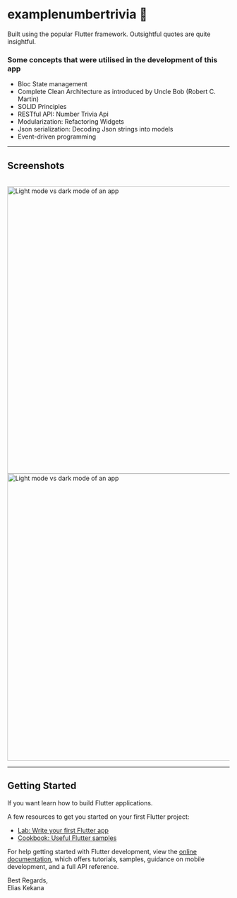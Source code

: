 # examplenumbertrivia 🔬

Built using the popular Flutter framework. Outsightful quotes are quite insightful.

### Some concepts that were utilised in the development of this app
- Bloc State management
- Complete Clean Architecture as introduced by Uncle Bob (Robert C. Martin)
- SOLID Principles
- RESTful API: Number Trivia Api
- Modularization: Refactoring Widgets
- Json serialization: Decoding Json strings into models
- Event-driven programming

*****
## Screenshots
\
<img src="./zreadmefiles/outsightful_quotes.png" width="650px" title="Light mode vs dark mode of an app">
<img src="./zreadmefiles/outsightful_quotes_gif.gif" width="650px" title="Light mode vs dark mode of an app">
****
## Getting Started

If you want learn how to build Flutter applications.

A few resources to get you started on your first Flutter project:

- [Lab: Write your first Flutter app](https://docs.flutter.dev/get-started/codelab)
- [Cookbook: Useful Flutter samples](https://docs.flutter.dev/cookbook)

For help getting started with Flutter development, view the
[online documentation](https://docs.flutter.dev/), which offers tutorials,
samples, guidance on mobile development, and a full API reference.

Best Regards,\
Elias Kekana

